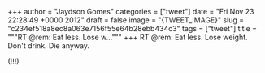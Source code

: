 
+++
author = "Jaydson Gomes"
categories = ["tweet"]
date = "Fri Nov 23 22:28:49 +0000 2012"
draft = false
image = "{TWEET_IMAGE}"
slug = "c234ef518a8ec8a063e7156f55e64b28ebb434c3"
tags = ["tweet"]
title = """RT @rem: Eat less. Lose w..."""
+++
RT @rem: Eat less. Lose weight. Don't drink. Die anyway.

(!!!)
